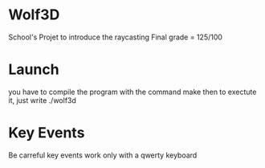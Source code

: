 # Wolf3D

School's Projet to introduce the raycasting
Final grade = 125/100

# Launch

you have to compile the program with the command make
then to exectute it, just write ./wolf3d

# Key Events

Be carreful key events work only with a qwerty keyboard
